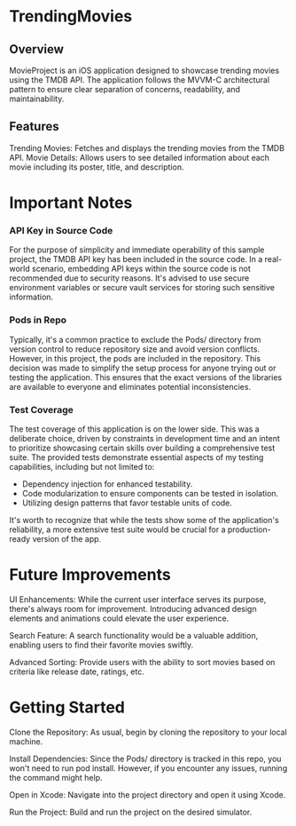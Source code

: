 # TrendingMovies

## Overview
MovieProject is an iOS application designed to showcase trending movies using the TMDB API. The application follows the MVVM-C architectural pattern to ensure clear separation of concerns, readability, and maintainability.

## Features
Trending Movies: Fetches and displays the trending movies from the TMDB API.
Movie Details: Allows users to see detailed information about each movie including its poster, title, and description.

# Important Notes
### API Key in Source Code
For the purpose of simplicity and immediate operability of this sample project, the TMDB API key has been included in the source code. In a real-world scenario, embedding API keys within the source code is not recommended due to security reasons. It's advised to use secure environment variables or secure vault services for storing such sensitive information.

### Pods in Repo
Typically, it's a common practice to exclude the Pods/ directory from version control to reduce repository size and avoid version conflicts. However, in this project, the pods are included in the repository. This decision was made to simplify the setup process for anyone trying out or testing the application. This ensures that the exact versions of the libraries are available to everyone and eliminates potential inconsistencies.

### Test Coverage
The test coverage of this application is on the lower side. This was a deliberate choice, driven by constraints in development time and an intent to prioritize showcasing certain skills over building a comprehensive test suite. The provided tests demonstrate essential aspects of my testing capabilities, including but not limited to:

- Dependency injection for enhanced testability.
- Code modularization to ensure components can be tested in isolation.
- Utilizing design patterns that favor testable units of code.

It's worth to recognize that while the tests show some of the application's reliability, a more extensive test suite would be crucial for a production-ready version of the app.

# Future Improvements
UI Enhancements: While the current user interface serves its purpose, there's always room for improvement. Introducing advanced design elements and animations could elevate the user experience.

Search Feature: A search functionality would be a valuable addition, enabling users to find their favorite movies swiftly.

Advanced Sorting: Provide users with the ability to sort movies based on criteria like release date, ratings, etc.

# Getting Started
Clone the Repository: As usual, begin by cloning the repository to your local machine.

Install Dependencies: Since the Pods/ directory is tracked in this repo, you won't need to run pod install. However, if you encounter any issues, running the command might help.

Open in Xcode: Navigate into the project directory and open it using Xcode.

Run the Project: Build and run the project on the desired simulator.

